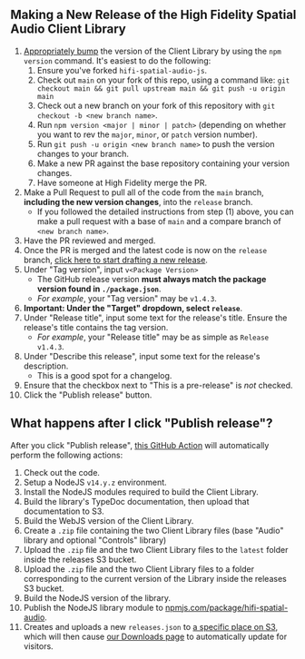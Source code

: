 ## Making a New Release of the High Fidelity Spatial Audio Client Library
1. [Appropriately bump](https://semver.org/) the version of the Client Library by using the `npm version` command. It's easiest to do the following:
    1. Ensure you've forked `hifi-spatial-audio-js`.
    2. Check out `main` on your fork of this repo, using a command like: `git checkout main && git pull upstream main && git push -u origin main`
    3. Check out a new branch on your fork of this repository with `git checkout -b <new branch name>`.
    4. Run `npm version <major | minor | patch>` (depending on whether you want to rev the `major`, `minor`, or `patch` version number).
    5. Run `git push -u origin <new branch name>` to push the version changes to your branch.
    6. Make a new PR against the base repository containing your version changes.
    7. Have someone at High Fidelity merge the PR.
2. Make a Pull Request to pull all of the code from the `main` branch, **including the new version changes**, into the `release` branch.
    - If you followed the detailed instructions from step (1) above, you can make a pull request with a base of `main` and a compare branch of `<new branch name>`.
3. Have the PR reviewed and merged.
4. Once the PR is merged and the latest code is now on the `release` branch, [click here to start drafting a new release](https://github.com/highfidelity/hifi-spatial-audio-js/releases/new).
5. Under "Tag version", input `v<Package Version>`
    - The GitHub release version **must always match the package version found in `./package.json`**.
    - *For example*, your "Tag version" may be `v1.4.3`.
6. **Important: Under the "Target" dropdown, select `release`**.
7. Under "Release title", input some text for the release's title. Ensure the release's title contains the tag version.
    - *For example*, your "Release title" may be as simple as `Release v1.4.3`.
8. Under "Describe this release", input some text for the release's description.
    - This is a good spot for a changelog.
9. Ensure that the checkbox next to "This is a pre-release" is _not_ checked.
10. Click the "Publish release" button.

## What happens after I click "Publish release"?
After you click "Publish release", [this GitHub Action](./.github/workflows/deploy-new-release.yml) will automatically perform the following actions:
1. Check out the code.
2. Setup a NodeJS `v14.y.z` environment.
3. Install the NodeJS modules required to build the Client Library.
4. Build the library's TypeDoc documentation, then upload that documentation to S3.
5. Build the WebJS version of the Client Library.
6. Create a `.zip` file containing the two Client Library files (base "Audio" library and optional "Controls" library)
7. Upload the `.zip` file and the two Client Library files to the `latest` folder inside the releases S3 bucket.
8. Upload the `.zip` file and the two Client Library files to a folder corresponding to the current version of the Library inside the releases S3 bucket.
9. Build the NodeJS version of the library.
10. Publish the NodeJS library module to [npmjs.com/package/hifi-spatial-audio](https://www.npmjs.com/package/hifi-spatial-audio).
11. Creates and uploads a new `releases.json` to [a specific place on S3](https://hifi-spatial-audio-api.s3.amazonaws.com/releases/releases.json), which will then cause [our Downloads page](https://highfidelity.com/api/download) to automatically update for visitors.
